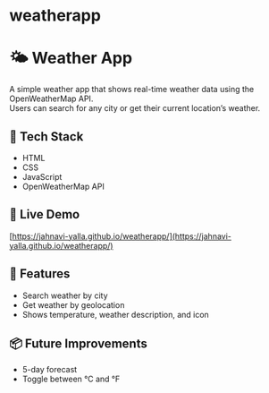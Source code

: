﻿# weatherapp

# 🌤️ Weather App

A simple weather app that shows real-time weather data using the OpenWeatherMap API.  
Users can search for any city or get their current location’s weather.

## 🔧 Tech Stack
- HTML
- CSS
- JavaScript
- OpenWeatherMap API

## 🔗 Live Demo
[https://jahnavi-yalla.github.io/weatherapp/](https://jahnavi-yalla.github.io/weatherapp/)

## 🚀 Features
- Search weather by city
- Get weather by geolocation
- Shows temperature, weather description, and icon

## 📦 Future Improvements
- 5-day forecast
- Toggle between °C and °F
